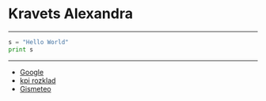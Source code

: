 # Kravets Alexandra
***
```python
s = "Hello World"
print s
```
***
* [Google](https://www.google.com)
* [kpi rozklad](http://rozklad.kpi.ua)
* [Gismeteo](https://www.gismeteo.ua)